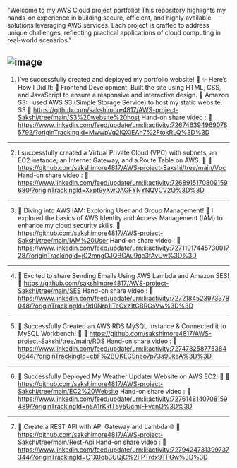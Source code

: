 "Welcome to my AWS Cloud project portfolio! This repository highlights my hands-on experience in building secure, efficient, and highly available solutions leveraging AWS services. Each project is crafted to address unique challenges, reflecting practical applications of cloud computing in real-world scenarios."

![image](https://github.com/user-attachments/assets/b323e71b-cdde-4aea-82f7-6706638430cf)
--------------------------------------------------------------------------------------------------------------------------------------------------------------------------------------------
1)    I’ve successfully created and deployed my portfolio website! 🚀
   ✨ Here’s How I Did It:
   🔹 Frontend Development: Built the site using HTML, CSS, and JavaScript to ensure a responsive and interactive design.
   🔹 Amazon S3: I used AWS S3 (Simple Storage Service) to host my static website. S3
🔗 https://github.com/sakshimore4817/AWS-project-Sakshi/tree/main/S3%20website%20host
                               Hand-on share video : 🔗 https://www.linkedin.com/feed/update/urn:li:activity:7267463949690785792/?originTrackingId=MwwpVq2IQXiEAh7%2FtokRLQ%3D%3D

-------------------------------------------------------------------------------------------------------------------------------------------------------------------------------------------
2)  I successfully created a Virtual Private Cloud (VPC) with subnets, an EC2 instance, an Internet Gateway, and a Route Table on AWS. 🚀
🔗 https://github.com/sakshimore4817/AWS-project-Sakshi/tree/main/Vpc
                            Hand-on share video : 🔗 https://www.linkedin.com/feed/update/urn:li:activity:7268915170809159680/?originTrackingId=Xxpt9yXwQAGFYNYNQVCV2Q%3D%3D

-------------------------------------------------------------------------------------------------------------------------------------------------------------------------------------------
3) 🌟 Diving into AWS IAM: Exploring User and Group Management! 🌟
   I explored the basics of AWS Identity and Access Management (IAM) to enhance my cloud security skills.
🔗 https://github.com/sakshimore4817/AWS-project-Sakshi/tree/main/IAM%20User
                           Hand-on share video : 🔗 https://www.linkedin.com/feed/update/urn:li:activity:7271191744573001728/?originTrackingId=jG2mngOJQBGAu9gc3fAvUw%3D%3D

-------------------------------------------------------------------------------------------------------------------------------------------------------------------------------------------
4) 🚀 Excited to share Sending Emails Using AWS Lambda and Amazon SES!
🔗 https://github.com/sakshimore4817/AWS-project-Sakshi/tree/main/SES
                        Hand-on share video : 🔗 https://www.linkedin.com/feed/update/urn:li:activity:7272184523973378048/?originTrackingId=9d0Nrp1iTeCxz1tGBRGsVw%3D%3D

-------------------------------------------------------------------------------------------------------------------------------------------------------------------------------------------
5) 🚀 Successfully Created an AWS RDS MySQL Instance & Connected it to MySQL Workbench! 🚀
🔗 https://github.com/sakshimore4817/AWS-project-Sakshi/tree/main/RDS
                        Hand-on share video : 🔗 https://www.linkedin.com/feed/update/urn:li:activity:7274732587753840644/?originTrackingId=cbF%2BOKECSneo7p73a90keA%3D%3D

-------------------------------------------------------------------------------------------------------------------------------------------------------------------------------------------
6) 🌟 Successfully Deployed My Weather Updater Website on AWS EC2! 🚀
🔗 https://github.com/sakshimore4817/AWS-project-Sakshi/tree/main/EC2%20Website
                      Hand-on share video : 🔗 https://www.linkedin.com/feed/update/urn:li:activity:7276148140708159489/?originTrackingId=n5A1rKktT5y5UcmjFFvcnQ%3D%3D

-------------------------------------------------------------------------------------------------------------------------------------------------------------------------------------------
7) 🚀 Create a REST API with API Gateway and Lambda 🌐
🔗 https://github.com/sakshimore4817/AWS-project-Sakshi/tree/main/Rest-Api
                     Hand-on share video : 🔗 https://www.linkedin.com/feed/update/urn:li:activity:7279424731399737344/?originTrackingId=C1X0qb3UQjC%2FPTrdx9TFGw%3D%3D

